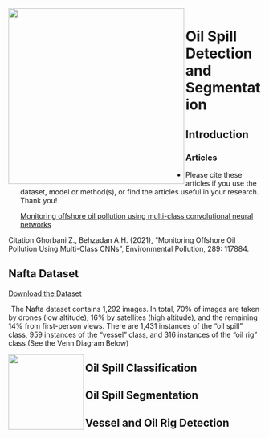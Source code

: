 
<img align="left" width="350px" src="https://github.com/zahraghorbani/nafta/blob/main/NAFTA_Logo.jpg" />


# Oil Spill Detection and Segmentation



## Introduction 

### Articles 

- Please cite these articles if you use the dataset, model or method(s), or find the articles useful in your research. Thank you!

  [Monitoring offshore oil pollution using multi-class convolutional neural networks][Paper1]
  
  
 Citation:Ghorbani Z., Behzadan A.H. (2021), “Monitoring Offshore Oil Pollution Using Multi-Class CNNs”, Environmental Pollution, 289: 117884.
 


## Nafta Dataset 

[Download the Dataset]

-The Nafta dataset contains 1,292 images. In total, 70% of images are taken by drones (low altitude), 16% by satellites (high altitude), and the remaining 14% from first-person views. There are 1,431 instances of the “oil spill” class, 959 instances of the “vessel” class, and 316 instances of the “oil rig” class (See the Venn Diagram Below) 


<img align="left" width="150px" src="https://github.com/zahraghorbani/nafta/blob/main/DATASET.PNG" />





## Oil Spill Classification 


## Oil Spill Segmentation 


## Vessel and Oil Rig Detection 







[Paper1]: https://www.sciencedirect.com/science/article/abs/pii/S0269749121014664 
[Download the Dataset]: https://drive.google.com/drive/folders/1bnTM3WqSa6pFIQ_Wikzxf5HwV0J4t_Ko?usp=sharing
[Masks]: https://drive.google.com/drive/folders/1cXkwEDM9P65_2SPxEzoCpoo6-R_skig5?usp=sharing
[Annotations]: https://drive.google.com/drive/folders/1ti97Q6f78nYo29_1gP0zLhJUAgs-_cul?usp=sharing
[Models]: https://drive.google.com/drive/folders/1Q_J3UO96GHecrTBfYOMggAwgshPYAnav?usp=sharing
[Mask R-CNN]: https://drive.google.com/drive/folders/12mluR5B4ops2vbdzUirw6yToBiidEgkG?usp=sharing
[PSPNet]: https://drive.google.com/drive/folders/1Rb9QgJhsp2hgxU3kXlf4EYFyD_Yt4j64?usp=sharing
[YOLOv3]: https://drive.google.com/drive/folders/1Fkv6t45LOuguG7-TCgKv6p0NoVnJk33Q?usp=sharing
[VGG16]: https://drive.google.com/drive/folders/1277Hn0kEcOWU6-1W6X-OMHc_wYy9_Cjh?usp=sharing



